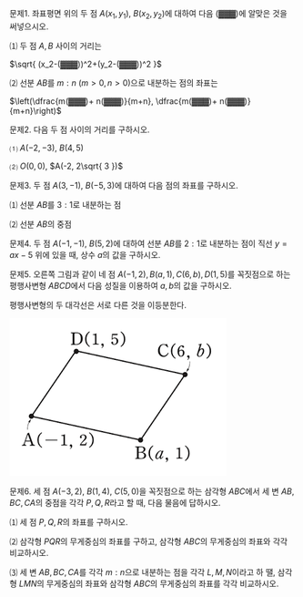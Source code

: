 
문제1. 좌표평면 위의 두 점 $A(x_1, y_1)$, $B(x_2, y_2)$에 대하여 다음 (▓▓▓)에 알맞은 것을 써넣으시오. 

⑴ 두 점 $A, B$ 사이의 거리는

$\sqrt{ (x_2-(▓▓▓))^2+(y_2-(▓▓▓))^2 }$

⑵ 선분 $AB$를 $m:n\ (m>0, n>0)$으로 내분하는 점의 좌표는

$\left(\dfrac{m(▓▓▓)+ n(▓▓▓)}{m+n}, \dfrac{m(▓▓▓)+ n(▓▓▓)}{m+n}\right)$



문제2. 다음 두 점 사이의 거리를 구하시오. 

⑴ $A(-2, -3)$, $B(4, 5)$

⑵ $O(0, 0)$, $A(-2, 2\sqrt{ 3 })$



문제3. 두 점 $A(3, -1)$, $B(-5, 3)$에 대하여 다음 점의 좌표를 구하시오. 

⑴ 선분 $AB$를 $3:1$로 내분하는 점

⑵ 선분 $AB$의 중점



문제4. 두 점 $A(-1, -1)$, $B(5, 2)$에 대하여 선분 $AB$를 $2:1$로 내분하는 점이 직선 $y=ax-5$ 위에 있을 때, 상수 $a$의 값을 구하시오.



문제5. 오른쪽 그림과 같이 네 점 $A(-1, 2), B(a, 1), C(6, b), D(1, 5)$를 꼭짓점으로 하는 평행사변형 $ABCD$에서 다음 성질을 이용하여 $a, b$의 값을 구하시오. 

평행사변형의 두 대각선은 서로 다른 것을 이등분한다.

![](Pasted%20image%2020250724180644.png)



문제6. 세 점 $A(-3, 2)$, $B(1, 4)$, $C(5, 0)$을 꼭짓점으로 하는 삼각형 $ABC$에서 세 변 $AB, BC, CA$의 중점을 각각 $P, Q, R$라고 할 때, 다음 물음에 답하시오.

⑴ 세 점 $P, Q, R$의 좌표를 구하시오. 

⑵ 삼각형 $PQR$의 무게중심의 좌표를 구하고, 삼각형 $ABC$의 무게중심의 좌표와 각각 비교하시오. 

⑶ 세 변 $AB, BC, CA$를 각각 $m:n$으로 내분하는 점을 각각 $L, M, N$이라고 하 땔, 삼각형 $LMN$의 무게중심의 좌표와 삼각형 $ABC$의 무게중심의 좌표를 각각 비교하시오. 